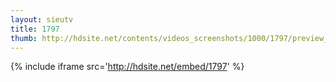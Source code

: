 ```yaml
---
layout: sieutv
title: 1797
thumb: http://hdsite.net/contents/videos_screenshots/1000/1797/preview_360p.mp4.jpg
---
```

{% include iframe src='http://hdsite.net/embed/1797' %}
 
